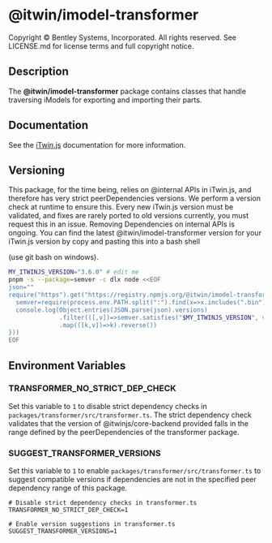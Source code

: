 # @itwin/imodel-transformer

Copyright © Bentley Systems, Incorporated. All rights reserved. See LICENSE.md for license terms and full copyright notice.

## Description

The __@itwin/imodel-transformer__ package contains classes that handle traversing iModels for exporting and importing their parts.

## Documentation

See the [iTwin.js](https://www.itwinjs.org) documentation for more information.

## Versioning

This package, for the time being, relies on @internal APIs in iTwin.js, and therefore has very strict peerDependencies versions.
We perform a version check at runtime to ensure this. Every new iTwin.js version must be validated, and fixes are rarely ported
to old versions currently, you must request this in an issue. Removing Dependencies on internal APIs is ongoing.
You can find the latest @itwin/imodel-transformer version for your iTwin.js version by copy and pasting this into a bash shell

(use git bash on windows).

```sh
MY_ITWINJS_VERSION="3.6.0" # edit me
pnpm -s --package=semver -c dlx node <<EOF
json=""
require("https").get("https://registry.npmjs.org/@itwin/imodel-transformer", r=>r.setEncoding("utf8").on("data", d=>json+=d).on("end", ()=>{
  semver=require(process.env.PATH.split(":").find(x=>x.includes(".bin"))+"/../semver")
  console.log(Object.entries(JSON.parse(json).versions)
              .filter(([,v])=>semver.satisfies("$MY_ITWINJS_VERSION", v.peerDependencies["@itwin/core-backend"]))
              .map(([k,v])=>k).reverse())
}))
EOF
```

## Environment Variables

### TRANSFORMER_NO_STRICT_DEP_CHECK

Set this variable to `1` to disable strict dependency checks in `packages/transformer/src/transformer.ts`. The strict dependency check validates that the version of @itwinjs/core-backend provided falls in the range defined by the peerDependencies of the transformer package.

### SUGGEST_TRANSFORMER_VERSIONS

Set this variable to `1` to enable `packages/transformer/src/transformer.ts` to suggest compatible versions if dependencies are not in the specified peer dependency range of this package.

```dotenv
# Disable strict dependency checks in transformer.ts
TRANSFORMER_NO_STRICT_DEP_CHECK=1

# Enable version suggestions in transformer.ts
SUGGEST_TRANSFORMER_VERSIONS=1
